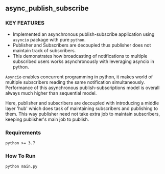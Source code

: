 ## async_publish_subscribe

### KEY FEATURES

* Implemented an asynchronous publish-subscribe application using ```asyncio``` package with 
  pure ```python```. 
* Publisher and Subscribers are decoupled thus publisher does not maintain track of subscribers.
* This demonstrates how broadcasting of notifications to multiple subscribed users works asynchronously 
  with leveraging asyncio in python.

```Asyncio``` enables concurrent programming in python, it makes world of multiple subscribers reading the same notification
simultaneously. Performance of this asynchronous publish-subscriptions model is overall always much higher than sequential model.

Here, publisher and subscribers are decoupled with introducing a middle layer 'hub' which does task of maintaining subscribers and 
publishing to them. This way publisher need not take extra job to maintain subscribers, keeping publisher's main job to publish.


### Requirements
```
python >= 3.7
```

### How To Run

```  
python main.py
 ```
